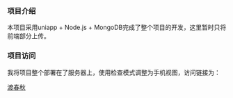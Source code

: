 ### 项目介绍

本项目采用uniapp + Node.js + MongoDB完成了整个项目的开发，这里暂时只将前端部分上传。

### 项目访问

我将项目整个部署在了服务器上，使用检查模式调整为手机视图，访问链接为：

[渡春秋](http://www.yuiai.cn/time)

